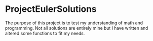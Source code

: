# ProjectEulerSolutions

The purpose of this project is to test my understanding of math and programming. Not all solutions are entirely mine
but I have written and altered some functions to fit my needs. 
